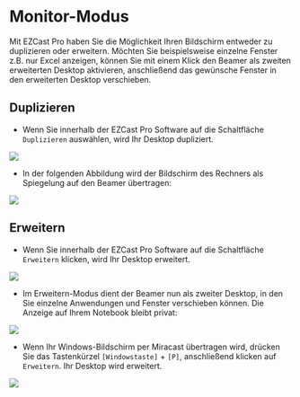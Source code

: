 # Monitor-Modus

Mit EZCast Pro haben Sie die Möglichkeit Ihren Bildschirm entweder zu duplizieren oder erweitern. Möchten Sie beispielsweise einzelne Fenster z.B. nur Excel anzeigen, können Sie mit einem Klick den Beamer als zweiten erweiterten Desktop aktivieren, anschließend das gewünsche Fenster in den erweiterten Desktop verschieben.


## Duplizieren

* Wenn Sie innerhalb der EZCast Pro Software auf die Schaltfläche `Duplizieren` auswählen, wird Ihr Desktop dupliziert.

![](/assets/img/mac-windows_mirror.png)

* In der folgenden Abbildung wird der Bildschirm des Rechners als Spiegelung auf den Beamer übertragen:

![](/assets/img/clone.desktop.png)

## Erweitern

* Wenn Sie innerhalb der EZCast Pro Software auf die Schaltfläche `Erweitern` klicken, wird Ihr Desktop erweitert.

![](/assets/img/mac-windows_extend.png)

* Im Erweitern-Modus dient der Beamer nun als zweiter Desktop, in den Sie einzelne Anwendungen und Fenster verschieben können. Die Anzeige auf Ihrem Notebook bleibt privat:

![](/assets/img/extended.desktop.png)

* Wenn Ihr Windows-Bildschirm per Miracast übertragen wird, drücken Sie das Tastenkürzel `[Windowstaste]` + `[P]`, anschließend klicken auf `Erweitern`. Ihr Desktop wird erweitert.

![](/assets/img/displayswitch.jpg)